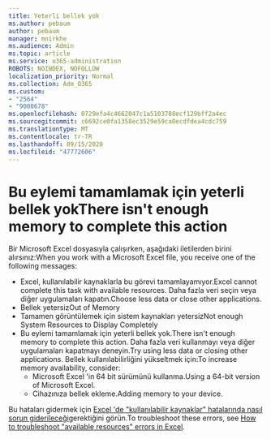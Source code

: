 ```yaml
---
title: Yeterli bellek yok
ms.author: pebaum
author: pebaum
manager: mnirkhe
ms.audience: Admin
ms.topic: article
ms.service: o365-administration
ROBOTS: NOINDEX, NOFOLLOW
localization_priority: Normal
ms.collection: Adm_O365
ms.custom:
- "2564"
- "9000678"
ms.openlocfilehash: 0729efa4c4662047c1a5103788ecf129bff2a4ec
ms.sourcegitcommit: c6692ce0fa1358ec3529e59ca0ecdfdea4cdc759
ms.translationtype: MT
ms.contentlocale: tr-TR
ms.lasthandoff: 09/15/2020
ms.locfileid: "47772606"
---
```

# <a name="there-isnt-enough-memory-to-complete-this-action"></a><span data-ttu-id="5ebb3-102">Bu eylemi tamamlamak için yeterli bellek yok</span><span class="sxs-lookup"><span data-stu-id="5ebb3-102">There isn't enough memory to complete this action</span></span>

<span data-ttu-id="5ebb3-103">Bir Microsoft Excel dosyasıyla çalışırken, aşağıdaki iletilerden birini alırsınız:</span><span class="sxs-lookup"><span data-stu-id="5ebb3-103">When you work with a Microsoft Excel file, you receive one of the following messages:</span></span>

- <span data-ttu-id="5ebb3-104">Excel, kullanılabilir kaynaklarla bu görevi tamamlayamıyor.</span><span class="sxs-lookup"><span data-stu-id="5ebb3-104">Excel cannot complete this task with available resources.</span></span> <span data-ttu-id="5ebb3-105">Daha fazla veri seçin veya diğer uygulamaları kapatın.</span><span class="sxs-lookup"><span data-stu-id="5ebb3-105">Choose less data or close other applications.</span></span>
- <span data-ttu-id="5ebb3-106">Bellek yetersiz</span><span class="sxs-lookup"><span data-stu-id="5ebb3-106">Out of Memory</span></span>
- <span data-ttu-id="5ebb3-107">Tamamen görüntülemek için sistem kaynakları yetersiz</span><span class="sxs-lookup"><span data-stu-id="5ebb3-107">Not enough System Resources to Display Completely</span></span>
- <span data-ttu-id="5ebb3-108">Bu eylemi tamamlamak için yeterli bellek yok.</span><span class="sxs-lookup"><span data-stu-id="5ebb3-108">There isn't enough memory to complete this action.</span></span> <span data-ttu-id="5ebb3-109">Daha fazla veri kullanmayı veya diğer uygulamaları kapatmayı deneyin.</span><span class="sxs-lookup"><span data-stu-id="5ebb3-109">Try using less data or closing other applications.</span></span> <span data-ttu-id="5ebb3-110">Bellek kullanılabilirliğini yükseltmek için:</span><span class="sxs-lookup"><span data-stu-id="5ebb3-110">To increase memory availability, consider:</span></span> 
    - <span data-ttu-id="5ebb3-111">Microsoft Excel 'in 64 bit sürümünü kullanma.</span><span class="sxs-lookup"><span data-stu-id="5ebb3-111">Using a 64-bit version of Microsoft Excel.</span></span>
    - <span data-ttu-id="5ebb3-112">Cihazınıza bellek ekleme.</span><span class="sxs-lookup"><span data-stu-id="5ebb3-112">Adding memory to your device.</span></span>

<span data-ttu-id="5ebb3-113">Bu hataları gidermek için [Excel 'de "kullanılabilir kaynaklar" hatalarında nasıl sorun giderileceği](https://docs.microsoft.com/office/troubleshoot/excel/available-resources-errors)gerektiğini görün.</span><span class="sxs-lookup"><span data-stu-id="5ebb3-113">To troubleshoot these errors, see [How to troubleshoot "available resources" errors in Excel](https://docs.microsoft.com/office/troubleshoot/excel/available-resources-errors).</span></span>